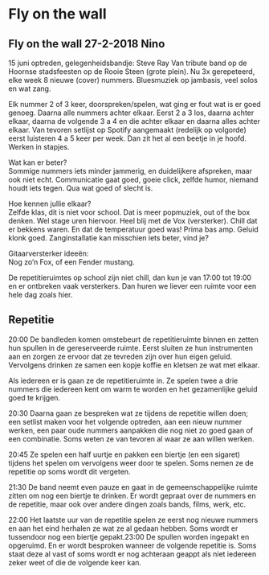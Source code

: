 # Fly on the wall

## Fly on the wall 27-2-2018 Nino

15 juni optreden, gelegenheidsbandje: Steve Ray Van tribute band op de Hoornse stadsfeesten op de Rooie Steen \(grote plein\). Nu 3x gerepeteerd, elke week 8 nieuwe \(cover\) nummers. Bluesmuziek op jambasis, veel solos en wat zang.

Elk nummer 2 of 3 keer, doorspreken/spelen, wat ging er fout wat is er goed genoeg. Daarna alle nummers achter elkaar. Eerst 2 a 3 los, daarna achter elkaar, daarna de volgende 3 a 4 en die achter elkaar en daarna alles achter elkaar. Van tevoren setlijst op Spotify aangemaakt \(redelijk op volgorde\) eerst luisteren 4 a 5 keer per week. Dan zit het al een beetje in je hoofd. Werken in stapjes.

Wat kan er beter?  
Sommige nummers iets minder jammerig, en duidelijkere afspreken, maar ook niet echt. Communicatie gaat goed, goeie click, zelfde humor, niemand houdt iets tegen. Qua wat goed of slecht is.

Hoe kennen jullie elkaar?  
Zelfde klas, dit is niet voor school. Dat is meer popmuziek, out of the box denken. Wel stage uren hiervoor. Heel blij met de Vox \(versterker\). Chill dat er bekkens waren. En dat de temperatuur goed was! Prima bas amp. Geluid klonk goed. Zanginstallatie kan misschien iets beter, vind je?

Gitaarversterker ideeën:  
Nog zo’n Fox, of een Fender mustang.

De repetitieruimtes op school zijn niet chill, dan kun je van 17:00 tot 19:00 en er ontbreken vaak versterkers. Dan huren we liever een ruimte voor een hele dag zoals hier.

## Repetitie

20:00 De bandleden komen omstebeurt de repetitieruimte binnen en zetten hun spullen in de gereserveerde ruimte. Eerst sluiten ze hun instrumenten aan en zorgen ze ervoor dat ze tevreden zijn over hun eigen geluid. Vervolgens drinken ze samen een kopje koffie en kletsen ze wat met elkaar.

Als iedereen er is gaan ze de repetitieruimte in. Ze spelen twee a drie nummers die iedereen kent om warm te worden en het gezamenlijke geluid goed te krijgen.

20:30 Daarna gaan ze bespreken wat ze tijdens de repetitie willen doen; een setlist maken voor het volgende optreden, aan een nieuw nummer werken, een paar oude nummers aanpakken die nog niet zo goed gaan of een combinatie. Soms weten ze van tevoren al waar ze aan willen werken.

20:45 Ze spelen een half uurtje en pakken een biertje \(en een sigaret\) tijdens het spelen om vervolgens weer door te spelen. Soms nemen ze de repetitie op soms wordt dit vergeten.

21:30 De band neemt even pauze en gaat in de gemeenschappelijke ruimte zitten om nog een biertje te drinken. Er wordt gepraat over de nummers en de repetitie, maar ook over andere dingen zoals bands, films, werk, etc.

22:00 Het laatste uur van de repetitie spelen ze eerst nog nieuwe nummers en aan het eind herhalen ze wat ze al gedaan hebben. Soms wordt er tussendoor nog een biertje gepakt.23:00 De spullen worden ingepakt en opgeruimd. En er wordt besproken wanneer de volgende repetitie is. Soms staat deze al vast of soms wordt er nog achteraan geappt als niet iedereen zeker weet of die de volgende keer kan.  


